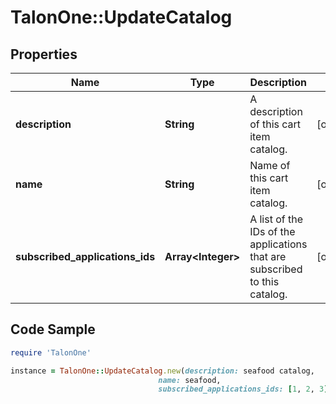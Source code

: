 # TalonOne::UpdateCatalog

## Properties

Name | Type | Description | Notes
------------ | ------------- | ------------- | -------------
**description** | **String** | A description of this cart item catalog. | [optional] 
**name** | **String** | Name of this cart item catalog. | [optional] 
**subscribed_applications_ids** | **Array&lt;Integer&gt;** | A list of the IDs of the applications that are subscribed to this catalog. | [optional] 

## Code Sample

```ruby
require 'TalonOne'

instance = TalonOne::UpdateCatalog.new(description: seafood catalog,
                                 name: seafood,
                                 subscribed_applications_ids: [1, 2, 3])
```


